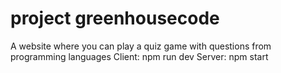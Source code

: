 # project greenhousecode
A website where you can play a quiz game with questions from programming languages
Client: npm run dev
Server: npm start
